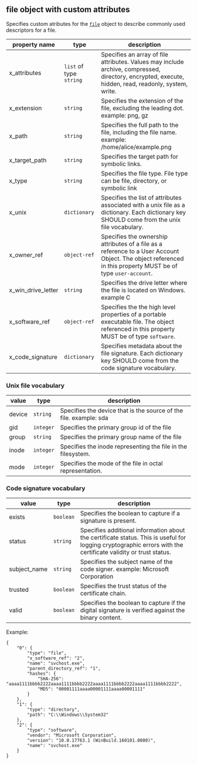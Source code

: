 ## file object with custom attributes
Specifies custom atributes for the [`file`](http://docs.oasis-open.org/cti/stix/v2.0/cs01/part4-cyber-observable-objects/stix-v2.0-cs01-part4-cyber-observable-objects.html#_Toc496716232) object to describe commonly used descriptors for a file.

| property name | type | description |
|--|--|--|
| x_attributes | `list` of type `string` | Specifies an array of file attributes. Values may include archive, compressed, directory, encrypted, execute, hidden, read, readonly, system, write. |
| x_extension | `string` | Specifies the extension of the file, excluding the leading dot. example: png, gz |
| x_path | `string` | Specifies the full path to the file, including the file name. example: /home/alice/example.png |
| x_target_path | `string` | Specifies the target path for symbolic links. |
| x_type | `string` | Specifies the file type. File type can be file, directory, or symbolic link |
| x_unix | `dictionary` | Specifies the list of attributes associated with a unix file as a dictionary. Each dictionary key SHOULD come from the unix file vocabulary.  |
| x_owner_ref | `object-ref` | Specifies the ownership attributes of a file as a reference to a User Account Object. The object referenced in this property MUST be of type `user-account`. |
| x_win_drive_letter | `string` | Specifies the drive letter where the file is located on Windows. example C |
| x_software_ref | `object-ref` | Specifies the the high level properties of a portable executable file. The object referenced in this property MUST be of type `software`.  |
| x_code_signature | `dictionary` | Specifies metadata about the file signature. Each dictionary key SHOULD come from the code signature vocabulary. |

### Unix file vocabulary
| value | type | description |
|--|--|--|
| device | `string` | Specifies the device that is the source of the file. example: sda |
| gid | `integer` | Specifies the primary group id of the file |
| group | `string` | Specifies the primary group name of the file |
| inode | `integer` | Specifies the inode representing the file in the filesystem. |
| mode | `integer` | Specifies the mode of the file in octal representation. |

### Code signature vocabulary
| value | type | description |
|--|--|--|
| exists | `boolean` | Specifies the boolean to capture if a signature is present. |
| status | `string` | Specifies additional information about the certificate status. This is useful for logging cryptographic errors with the certificate validity or trust status. |
| subject_name | `string` | Specifies the subject name of the code signer. example: Microsoft Corporation |
| trusted | `boolean` | Specifies the trust status of the certificate chain. |
| valid | `boolean` | Specifies the boolean to capture if the digital signature is verified against the binary content. |

Example:

    {
        "0": {
            "type": "file",
            "x_software_ref": "2",
            "name": "svchost.exe",
            "parent_directory_ref": "1",
            "hashes": {
                "SHA-256": "aaaa1111bbbb2222aaaa1111bbbb2222aaaa1111bbbb2222aaaa1111bbbb2222",
                "MD5": "00001111aaaa00001111aaaa00001111"
            }
        },
        "1": {
            "type": "directory",
            "path": "C:\\Windows\\System32"
        },
        "2": {
            "type": "software",
            "vendor": "Microsoft Corporation",
            "version": "10.0.17763.1 (WinBuild.160101.0800)",
            "name": "svchost.exe"
        }
    }
